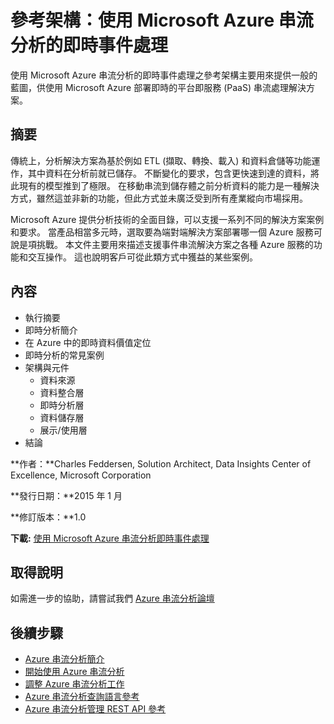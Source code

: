 <properties 
    pageTitle="使用串流分析事件處理的即時事件處理 | Microsoft Azure" 
    description="了解一組 Azure 服務可如何交互操作以啟用即時事件處理與分析。" 
    keywords="real-time processing, event processing, reference architecture"
    services="stream-analytics,event-hubs,storage,sql-database" 
    documentationCenter="" 
    authors="jeffstokes72" 
    manager="paulettm" 
    editor=""/>

<tags 
    ms.service="stream-analytics" 
    ms.workload="big-data" 
    ms.tgt_pltfrm="na" 
    ms.devlang="na" 
    ms.topic="article" 
    ms.date="12/04/2015" 
    ms.author="jeffstok"/>


# 參考架構：使用 Microsoft Azure 串流分析的即時事件處理

使用 Microsoft Azure 串流分析的即時事件處理之參考架構主要用來提供一般的藍圖，供使用 Microsoft Azure 部署即時的平台即服務 (PaaS) 串流處理解決方案。

## 摘要

傳統上，分析解決方案為基於例如 ETL (擷取、轉換、載入) 和資料倉儲等功能運作，其中資料在分析前就已儲存。 不斷變化的要求，包含更快速到達的資料，將此現有的模型推到了極限。 在移動串流到儲存體之前分析資料的能力是一種解決方式，雖然這並非新的功能，但此方式並未廣泛受到所有產業縱向市場採用。

Microsoft Azure 提供分析技術的全面目錄，可以支援一系列不同的解決方案案例和要求。 當產品相當多元時，選取要為端對端解決方案部署哪一個 Azure 服務可說是項挑戰。 本文件主要用來描述支援事件串流解決方案之各種 Azure 服務的功能和交互操作。 這也說明客戶可從此類方式中獲益的某些案例。

## 內容

- 執行摘要
- 即時分析簡介
- 在 Azure 中的即時資料價值定位
- 即時分析的常見案例
- 架構與元件
    - 資料來源
    - 資料整合層
    - 即時分析層
    - 資料儲存層
    - 展示/使用層
- 結論

**作者：**Charles Feddersen, Solution Architect, Data Insights Center of Excellence, Microsoft Corporation

**發行日期：**2015 年 1 月

**修訂版本：**1.0

**下載:** [使用 Microsoft Azure 串流分析即時事件處理](http://download.microsoft.com/download/6/2/3/623924DE-B083-4561-9624-C1AB62B5F82B/real-time-event-processing-with-microsoft-azure-stream-analytics.pdf)


## 取得說明

如需進一步的協助，請嘗試我們 [Azure 串流分析論壇](https://social.msdn.microsoft.com/Forums/en-US/home?forum=AzureStreamAnalytics)

## 後續步驟

- [Azure 串流分析簡介](stream-analytics-introduction.md)
- [開始使用 Azure 串流分析](stream-analytics-get-started.md)
- [調整 Azure 串流分析工作](stream-analytics-scale-jobs.md)
- [Azure 串流分析查詢語言參考](https://msdn.microsoft.com/library/azure/dn834998.aspx)
- [Azure 串流分析管理 REST API 參考](https://msdn.microsoft.com/library/azure/dn835031.aspx)






